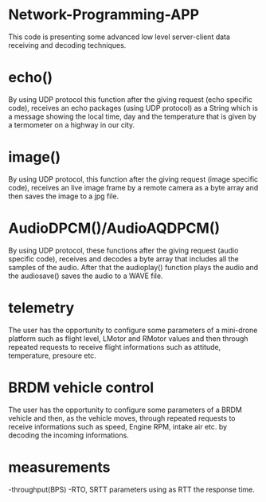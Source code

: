 # Network-Programming-APP
 
This code is presenting some advanced low level server-client data receiving and decoding techniques.

# echo()
By using UDP protocol this function after the giving request (echo specific code),  receives an echo packages (using UDP protocol) as a String which is a message showing the local time, day and the temperature that is given by a termometer on a highway in our city. 

# image()
By using UDP protocol, this function after the giving request (image specific code), receives an live image frame by a remote camera as a byte array and then saves the image to a jpg file.

# AudioDPCM()/AudioAQDPCM()
By using UDP protocol, these functions after the giving request (audio specific code), receives and decodes a byte array that includes all the samples of the audio. After that the audioplay() function plays the audio and the audiosave() saves the audio to a WAVE file. 


# telemetry
The user has the opportunity to configure some parameters of a mini-drone platform such as flight level, LMotor and RMotor values and then through repeated requests to receive flight informations such as attitude, temperature, presoure etc.

# BRDM vehicle control
The user has the opportunity to configure some parameters of a BRDM vehicle and then, as the vehicle moves, through repeated requests to receive informations such as speed, Engine RPM, intake air etc. by decoding the incoming informations.

# measurements
-throughput(BPS)
-RTO, SRTT parameters using as RTT the response time.
